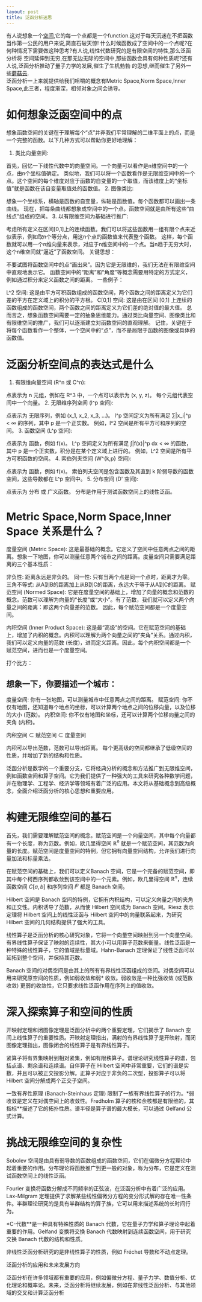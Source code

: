 ```yaml
---
layout: post
title: 泛函分析迷思
---
```

有人说想象一个[空间](),它的每一个点都是一个function.这对于每天沉迷在不把函数当作第一公民的用户来说,简直石破天惊!
什么时候函数成了空间中的一个点呢?在何种情况下需要做这种思考?有人说,线性代数研究的是有限空间的特性,那么泛函分析将
空间延伸到无穷,在那无边无际的空间中,那些函数会具有何种性质呢?还有人说,泛函分析推动了量子力学的发展,催生了生机勃勃
的思想,继而催生了另外一些[蘑菇云]().  
泛函分析一上来就提供给我们咀嚼的概念有Metric Space,Norm Space,Inner Space,此三者，程度渐深，相邻对象之间会诱导。

# 如何想象泛函空间中的点
想象函数空间的关键在于理解每个“点”并非我们平常理解的二维平面上的点，而是一个完整的函数。以下几种方式可以帮助你更好地理解：

1. 类比向量空间:

首先，回忆一下线性代数中的向量空间。一个向量可以看作是n维空间中的一个点，由n个坐标值确定。
类似地，我们可以将一个函数看作是无限维空间中的一个点。这个空间的每个维度对应于函数的自变量的一个取值，而该维度上的“坐标值”就是函数在该自变量取值处的函数值。
2. 图像类比:

想象一个坐标系，横轴是函数的自变量，纵轴是函数值。每个函数都可以画出一条曲线。
现在，把每条曲线都想象成空间中的一个点。函数空间就是由所有这些“曲线点”组成的空间。
3. 以有限维空间为基础进行推广:

考虑所有定义在区间[0,1]上的连续函数。我们可以将这些函数用一组有限个点来近似表示，例如取n个等分点，用这n个点的函数值来代表整个函数。
这样，每个函数就可以用一个n维向量来表示，对应于n维空间中的一个点。当n趋于无穷大时，这个n维空间就“逼近”了函数空间。
关键思想：

不要试图将函数空间中的点“画出来”。因为它是无限维的，我们无法在有限维空间中直观地表示它。
函数空间中的“距离”和“角度”等概念需要用特定的方式定义，例如通过积分来定义函数之间的距离。
一些例子：

L^2 空间: 这是由平方可积函数组成的函数空间，两个函数之间的距离定义为它们差的平方在定义域上的积分的平方根。
C[0,1] 空间: 这是由在区间 [0,1] 上连续的函数组成的函数空间，两个函数之间的距离定义为它们差的绝对值的最大值。
总而言之，想象函数空间需要一定的抽象思维能力。通过类比向量空间、图像类比和有限维空间的推广，我们可以逐渐建立对函数空间的直观理解。 记住，关键在于将每个函数看作一个整体，一个空间中的“点”，而不是局限于函数的图像或具体的函数值。

# 泛函分析空间点的表达式是什么
1. 有限维向量空间 (R^n 或 C^n):

点表示为 n 元组，例如在 R^3 中，一个点可以表示为 (x, y, z)。
每个元组代表空间中一个向量。
2. 无限维序列空间 (l^p 空间):

点表示为 无限序列，例如 (x_1, x_2, x_3, ...)。
l^p 空间定义为所有满足 ∑|x_i|^p < ∞ 的序列，其中 p 是一个正实数。
例如，l^2 空间是所有平方可和序列的空间。
3. 函数空间 (L^p 空间):

点表示为 函数，例如 f(x)。
L^p 空间定义为所有满足 ∫|f(x)|^p dx < ∞ 的函数，其中 p 是一个正实数，积分是在某个定义域上进行的。
例如，L^2 空间是所有平方可积函数的空间。
4. 索伯列夫空间 (W^{k,p} 空间):

点表示为 函数，例如 f(x)。
索伯列夫空间是包含函数及其直到 k 阶弱导数的函数空间，这些导数都在 L^p 空间中。
5. 分布空间 (D' 空间):

点表示为 分布 或 广义函数。
分布是作用于测试函数空间上的线性泛函。

# Metric Space,Norm Space,Inner Space 关系是什么？
度量空间 (Metric Space): 这是最基础的概念。它定义了空间中任意两点之间的距离。想象一下地图，你可以测量任意两个城市之间的距离。度量空间只需要满足距离的三个基本性质：

非负性: 距离永远是非负的。
同一性: 只有当两个点是同一个点时，距离才为零。
三角不等式: 从A到B的距离加上从B到C的距离，永远大于等于从A到C的距离。
赋范空间 (Normed Space): 它是在度量空间的基础上，增加了向量的概念和范数的概念。范数可以理解为向量的“长度”或“大小”。有了范数，我们就可以定义两个向量之间的距离：即这两个向量差的范数。 因此，每个赋范空间都是一个度量空间。

内积空间 (Inner Product Space): 这是最“高级”的空间。它在赋范空间的基础上，增加了内积的概念。内积可以理解为两个向量之间的“夹角”关系。通过内积，我们可以定义向量的范数 (长度)，进而定义距离。因此，每个内积空间都是一个赋范空间，进而也是一个度量空间。

打个比方：

## 想象一下，你要描述一个城市：

度量空间: 你有一张地图，可以测量城市中任意两点之间的距离。
赋范空间: 你不仅有地图，还知道每个地点的坐标，可以计算两个地点之间的位移向量，以及位移的大小 (范数)。
内积空间: 你不仅有地图和坐标，还可以计算两个位移向量之间的夹角 (内积)。

内积空间 ⊂ 赋范空间 ⊂ 度量空间

内积可以导出范数，范数可以导出距离。
每个更高级的空间都继承了低级空间的性质，并增加了新的结构和性质。

泛函分析是数学的一个重要分支，它将经典分析的概念和方法推广到无限维空间，例如函数空间和算子空间。它为我们提供了一种强大的工具来研究各种数学问题，并在物理学、工程学、经济学等领域有着广泛的应用。本文将从基础概念到高级概念，全面介绍泛函分析的核心思想和重要应用。

# 构建无限维空间的基石

首先，我们需要理解赋范空间的概念。赋范空间是一个向量空间，其中每个向量都有一个长度，称为范数。例如，欧几里得空间 $\mathbb{R}^n$ 就是一个赋范空间，其范数为向量的长度。赋范空间是度量空间的特例，但它拥有向量空间结构，允许我们进行向量加法和标量乘法。

在赋范空间的基础上，我们可以定义Banach 空间，它是一个完备的赋范空间，即其中每个柯西序列都收敛到该空间中的一个元素。例如，欧几里得空间 $\mathbb{R}^n$，连续函数空间 $C[a, b]$ 和序列空间 $l^p$ 都是 Banach 空间。

Hilbert 空间是 Banach 空间的特例，它拥有内积结构，可以定义向量之间的夹角和正交性。内积诱导了范数，从而使 Hilbert 空间成为 Banach 空间。Riesz 表示定理将 Hilbert 空间上的线性泛函与 Hilbert 空间中的向量联系起来，为研究 Hilbert 空间的几何结构提供了强大的工具。

线性算子是泛函分析的核心研究对象，它将一个向量空间映射到另一个向量空间。有界线性算子保证了映射的连续性，其大小可以用算子范数来衡量。线性泛函是一种特殊的线性算子，它的值域是标量域。Hahn-Banach 定理保证了线性泛函可以延拓到整个空间，并保持其范数。

Banach 空间的对偶空间是由其上的所有有界线性泛函组成的空间。对偶空间可以用来研究原空间的性质，例如弱收敛和弱* 收敛。弱收敛是一种比强收敛 (或范数收敛) 更弱的收敛性，它只要求线性泛函作用在序列上的值收敛。

# 深入探索算子和空间的性质

开映射定理和闭图像定理是泛函分析中的两个重要定理，它们揭示了 Banach 空间上线性算子的重要性质。开映射定理指出，满射的有界线性算子是开映射，而闭图像定理指出，图像闭合的线性算子是有界线性算子。

紧算子将有界集映射到相对紧集，例如有限秩算子。谱理论研究线性算子的谱，包括点谱、剩余谱和连续谱。自伴算子在 Hilbert 空间中非常重要，它们的谱是实数，并且可以被正交投影分解。正算子对应于非负的二次型，投影算子可以将 Hilbert 空间分解成两个正交子空间。

一致有界性原理 (Banach-Steinhaus 定理) 限制了一族有界线性算子的行为。*弱 收敛是定义在对偶空间上的收敛性。Fredholm 算子的核和余核都是有限维的，其指标**描述了它的拓扑性质。谱半径是算子谱的最大模长，可以通过 Gelfand 公式计算。

# 挑战无限维空间的复杂性

Sobolev 空间是由具有弱导数的函数组成的函数空间，它们在偏微分方程理论中起着重要的作用。分布理论将函数推广到更一般的对象，称为分布，它是定义在测试函数空间上的线性泛函。

Fourier 变换将函数分解成不同频率的正弦波，在泛函分析中有着广泛的应用。Lax-Milgram 定理提供了求解某些线性偏微分方程的变分形式解的存在唯一性条件。半群理论研究的是具有半群结构的算子族，它可以用来描述系统的长时间行为。

*C-代数**是一种具有特殊性质的 Banach 代数，它在量子力学和算子理论中起着重要的作用。Gelfand 变换将交换 Banach 代数映射到连续函数空间，用于研究交换 Banach 代数的结构和性质。

非线性泛函分析研究的是非线性算子的性质，例如 Fréchet 导数和不动点定理。

泛函分析的应用和未来发展方向

泛函分析在许多领域都有重要的应用，例如偏微分方程、量子力学、数值分析、优化理论和概率论。未来，泛函分析将继续发展，例如在非线性泛函分析、与其他领域的交叉和计算泛函分析